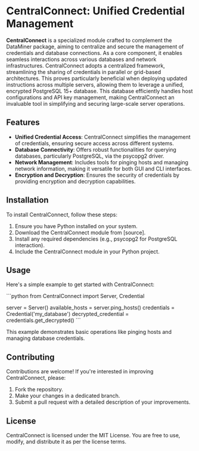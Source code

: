 # CentralConnect: Unified Credential Management

**CentralConnect**  is a specialized module crafted to complement the DataMiner package, aiming to centralize and secure the management of credentials and database connections. As a core component, it enables seamless interactions across various databases and network infrastructures. CentralConnect adopts a centralized framework, streamlining the sharing of credentials in parallel or grid-based architectures. This proves particularly beneficial when deploying updated instructions across multiple servers, allowing them to leverage a unified, encrypted PostgreSQL 15+ database. This database efficiently handles host configurations and API key management, making CentralConnect an invaluable tool in simplifying and securing large-scale server operations.

## Features

- **Unified Credential Access**: CentralConnect simplifies the management of credentials, ensuring secure access across different systems.
- **Database Connectivity**: Offers robust functionalities for querying databases, particularly PostgreSQL, via the psycopg2 driver.
- **Network Management**: Includes tools for pinging hosts and managing network information, making it versatile for both GUI and CLI interfaces.
- **Encryption and Decryption**: Ensures the security of credentials by providing encryption and decryption capabilities.

## Installation

To install CentralConnect, follow these steps:

1. Ensure you have Python installed on your system.
2. Download the CentralConnect module from [source].
3. Install any required dependencies (e.g., psycopg2 for PostgreSQL interaction).
4. Include the CentralConnect module in your Python project.

## Usage

Here's a simple example to get started with CentralConnect:

\```python
from CentralConnect import Server, Credential

server = Server()
available_hosts = server.ping_hosts()
credentials = Credential('my_database')
decrypted_credential = credentials.get_decrypted()
\```

This example demonstrates basic operations like pinging hosts and managing database credentials.

## Contributing

Contributions are welcome! If you're interested in improving CentralConnect, please:

1. Fork the repository.
2. Make your changes in a dedicated branch.
3. Submit a pull request with a detailed description of your improvements.

## License

CentralConnect is licensed under the MIT License. You are free to use, modify, and distribute it as per the license terms.
